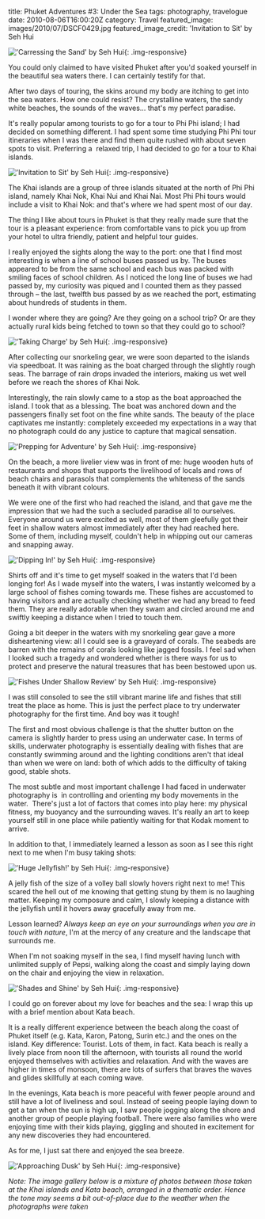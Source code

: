 title: Phuket Adventures #3: Under the Sea
tags: photography, travelogue
date: 2010-08-06T16:00:20Z
category: Travel
featured_image: images/2010/07/DSCF0429.jpg
featured_image_credit: 'Invitation to Sit' by Seh Hui

!['Carressing the Sand' by Seh Hui]({static}/images/2010/07/DSCF0367.jpg){: .img-responsive}

You could only claimed to have visited Phuket after you'd soaked yourself in the beautiful sea waters there. I can certainly testify for that.

After two days of touring, the skins around my body are itching to get into the sea waters. How one could resist? The crystalline waters, the sandy white beaches, the sounds of the waves… that's my perfect paradise.

It's really popular among tourists to go for a tour to Phi Phi island; I had decided on something different. I had spent some time studying Phi Phi tour itineraries when I was there and find them quite rushed with about seven spots to visit. Preferring a  relaxed trip, I had decided to go for a tour to Khai islands.

!['Invitation to Sit' by Seh Hui]({static}/images/2010/07/DSCF0429.jpg){: .img-responsive}

The Khai islands are a group of three islands situated at the north of Phi Phi island, namely Khai Nok, Khai Nui and Khai Nai. Most Phi Phi tours would include a visit to Khai Nok: and that's where we had spent most of our day.

The thing I like about tours in Phuket is that they really made sure that the tour is a pleasant experience: from comfortable vans to pick you up from your hotel to ultra friendly, patient and helpful tour guides.

I really enjoyed the sights along the way to the port: one that I find most interesting is when a line of school buses passed us by. The buses appeared to be from the same school and each bus was packed with smiling faces of school children. As I noticed the long line of buses we had passed by, my curiosity was piqued and I counted them as they passed through – the last, twelfth bus passed by as we reached the port, estimating about hundreds of students in them.

I wonder where they are going? Are they going on a school trip? Or are they actually rural kids being fetched to town so that they could go to school?

!['Taking Charge' by Seh Hui]({static}/images/2010/07/DSCF0400.jpg){: .img-responsive}

After collecting our snorkeling gear, we were soon departed to the islands via speedboat. It was raining as the boat charged through the slightly rough seas. The barrage of rain drops invaded the interiors, making us wet well before we reach the shores of Khai Nok.

Interestingly, the rain slowly came to a stop as the boat approached the island. I took that as a blessing. The boat was anchored down and the passengers finally set foot on the fine white sands. The beauty of the place captivates me instantly: completely exceeded my expectations in a way that no photograph could do any justice to capture that magical sensation.

!['Prepping for Adventure' by Seh Hui]({static}/images/2010/07/DSCF0414.jpg){: .img-responsive}

On the beach, a more livelier view was in front of me: huge wooden huts of restaurants and shops that supports the livelihood of locals and rows of beach chairs and parasols that complements the whiteness of the sands beneath it with vibrant colours.

We were one of the first who had reached the island, and that gave me the impression that we had the such a secluded paradise all to ourselves. Everyone around us were excited as well, most of them gleefully got their feet in shallow waters almost immediately after they had reached here. Some of them, including myself, couldn't help in whipping out our cameras and snapping away.

!['Dipping In!' by Seh Hui]({static}/images/2010/07/DSCF0326.jpg){: .img-responsive}

Shirts off and it's time to get myself soaked in the waters that I'd been longing for! As I wade myself into the waters, I was instantly welcomed by a large school of fishes coming towards me. These fishes are accustomed to having visitors and are actually checking whether we had any bread to feed them. They are really adorable when they swam and circled around me and swiftly keeping a distance when I tried to touch them.

Going a bit deeper in the waters with my snorkeling gear gave a more disheartening view: all I could see is a graveyard of corals. The seabeds are barren with the remains of corals looking like jagged fossils. I feel sad when I looked such a tragedy and wondered whether is there ways for us to protect and preserve the natural treasures that has been bestowed upon us.

!['Fishes Under Shallow Review' by Seh Hui]({static}/images/2010/07/DSCF0425.jpg){: .img-responsive}

I was still consoled to see the still vibrant marine life and fishes that still treat the place as home. This is just the perfect place to try underwater photography for the first time. And boy was it tough!

The first and most obvious challenge is that the shutter button on the camera is slightly harder to press using an underwater case. In terms of skills, underwater photography is essentially dealing with fishes that are constantly swimming around and the lighting conditions aren't that ideal than when we were on land: both of which adds to the difficulty of taking good, stable shots.

The most subtle and most important challenge I had faced in underwater photography is  in controlling and orienting my body movements in the water.  There's just a lot of factors that comes into play here: my physical fitness, my buoyancy and the surrounding waves. It's really an art to keep yourself still in one place while patiently waiting for that Kodak moment to arrive.

In addition to that, I immediately learned a lesson as soon as I see this right next to me when I'm busy taking shots:

!['Huge Jellyfish!' by Seh Hui]({static}/images/2010/07/DSCF0334.jpg){: .img-responsive}


A jelly fish of the size of a volley ball slowly hovers right next to me! This scared the hell out of me knowing that getting stung by them is no laughing matter. Keeping my composure and calm, I slowly keeping a distance with the jellyfish until it hovers away gracefully away from me.

Lesson learned? *Always keep an eye on your surroundings when you are in touch with nature*, I'm at the mercy of any creature and the landscape that surrounds me.

When I'm not soaking myself in the sea, I find myself having lunch with unlimited supply of Pepsi, walking along the coast and simply laying down on the chair and enjoying the view in relaxation.

!['Shades and Shine' by Seh Hui]({static}/images/2010/07/DSCF0529.jpg){: .img-responsive}

I could go on forever about my love for beaches and the sea: I wrap this up with a brief mention about Kata beach.

It is a really different experience between the beach along the coast of Phuket itself (e.g. Kata, Karon, Patong, Surin etc.) and the ones on the island. Key difference: Tourist. Lots of them, in fact. Kata beach is really a lively place from noon till the afternoon, with tourists all round the world enjoyed themselves with activities and relaxation. And with the waves are higher in times of monsoon, there are lots of surfers that braves the waves and glides skillfully at each coming wave.

In the evenings, Kata beach is more peaceful with fewer people around and still have a lot of liveliness and soul. Instead of seeing people laying down to get a tan when the sun is high up, I saw people jogging along the shore and another group of people playing football. There were also families who were enjoying time with their kids playing, giggling and shouted in excitement for any new discoveries they had encountered.

As for me, I just sat there and enjoyed the sea breeze.

!['Approaching Dusk' by Seh Hui]({static}/images/2010/07/DSCF0478.jpg){: .img-responsive}

*Note: The image gallery below is a mixture of photos between those taken at the Khai islands and Kata beach, arranged in a thematic order. Hence the tone may seems a bit out-of-place due to the weather when the photographs were taken*

